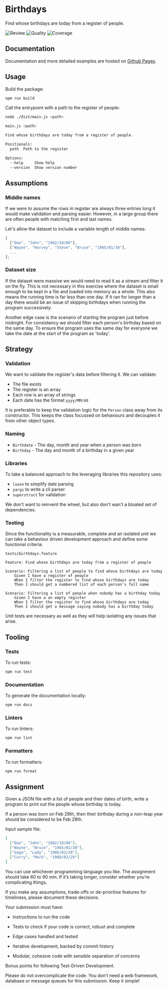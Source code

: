 # Birthdays

Find whose birthdays are today from a register of people.

![Review](https://img.shields.io/github/actions/workflow/status/JoelLefkowitz/reviewed/review.yml)
![Quality](https://img.shields.io/codacy/grade/11eae18873824e92a21de96b0a5c4831)
![Coverage](https://img.shields.io/codacy/coverage/11eae18873824e92a21de96b0a5c4831)

## Documentation

Documentation and more detailed examples are hosted on [Github Pages](https://joellefkowitz.github.io/cached-prisma).

## Usage

Build the package:

```bash
npm run build
```

Call the entrypoint with a path to the register of people:

```bash
node ./dist/main.js <path>
```

```bash
main.js <path>

Find whose birthdays are today from a register of people.

Positionals:
  path  Path to the register                                            [string]

Options:
  --help     Show help                                                 [boolean]
  --version  Show version number                                       [boolean]
```

## Assumptions

### Middle names

If we were to assume the rows in register are always three entries long it would make validation and parsing easier. However, in a large group there are often people with matching first and last names.

Let's allow the dataset to include a variable length of middle names:

```ts
[
  ["Doe", "John", "1982/10/08"],
  ["Wayne", "Harvey", "Steve", "Bruce", "1965/01/30"],
  ...
];
```

### Dataset size

If the dataset were massive we would need to read it as a stream and filter it on the fly. This is not necessary in this exercise where the dataset is small enough to be kept in a file and loaded into memory as a whole. This also means the running time is far less than one day. If it ran for longer than a day there would be an issue of skipping birthdays when running the program successively.

Another edge case is the scenario of starting the program just before midnight. For consistency we should filter each person's birthday based on the same day. To ensure the program uses the same day for everyone we take the date at the start of the program as 'today'.

## Strategy

### Validation

We want to validate the register's data before filtering it. We can validate:

- The file exists
- The register is an array
- Each row is an array of strings
- Each date has the format `yyyy/MM/dd`

It is preferable to keep the validation logic for the `Person` class away from its constructor. This keeps the class focussed on behaviours and decouples it from other object types.

### Naming

- `Birthdate` - The day, month and year when a person was born
- `Birthday` - The day and month of a birthday in a given year

### Libraries

To take a balanced approach to the leveraging libraries this repository uses:

- `luxon` to simplify date parsing
- `yargs` to write a cli parser
- `superstruct` for validation

We don't want to reinvent the wheel, but also don't wan't a bloated set of dependencies.

### Testing

Since the functionality is a measurable, complete and an isolated unit we can take a behaviour driven development approach and define some functional criteria:

`tests/birthdays.feature`

```feature
Feature: Find whose birthdays are today from a register of people

Scenario: Filtering a list of people to find whose birthdays are today
    Given I have a register of people
    When I filter the register to find whose birthdays are today
    Then I should get a numbered list of each person's full name

Scenario: Filtering a list of people when nobody has a birthday today
    Given I have a an empty register
    When I filter the register to find whose birthdays are today
    Then I should get a message saying nobody has a birthday today
```

Unit tests are necessary as well as they will help isolating any issues that arise.

## Tooling

### Tests

To run tests:

```bash
npm run test
```

### Documentation

To generate the documentation locally:

```bash
npm run docs
```

### Linters

To run linters:

```bash
npm run lint
```

### Formatters

To run formatters:

```bash
npm run format
```

## Assignment

Given a JSON file with a list of people and their dates of birth, write a program to print out the people whose birthday is today.

If a person was born on Feb 29th, then their birthday during a non-leap year should be considered to be Feb 28th.

Input sample file:

```json
[
  ["Doe", "John", "1982/10/08"],
  ["Wayne", "Bruce", "1965/01/30"],
  ["Gaga", "Lady", "1986/03/28"],
  ["Curry", "Mark", "1988/02/29"]
]
```

You can use whichever programming language you like. The assignment should take 60 to 90 min. If it’s taking longer, consider whether you’re complicating things.

If you make any assumptions, trade-offs or de-prioritise features for timeliness, please document these decisions.

Your submission must have:

- Instructions to run the code

- Tests to check if your code is correct, robust and complete

- Edge cases handled and tested

- Iterative development, backed by commit history

- Modular, cohesive code with sensible separation of concerns

Bonus points for following Test-Driven Development.

Please do not overcomplicate the code. You don’t need a web framework, database or message queues for this submission. Keep it simple!
